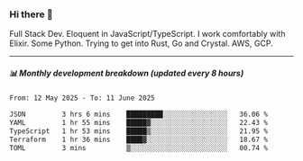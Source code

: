 ### Hi there 👋

Full Stack Dev. Eloquent in JavaScript/TypeScript. I work comfortably with Elixir. Some Python. Trying to get into Rust, Go and Crystal. AWS, GCP.

***

##### 📊 Monthly development breakdown (updated every 8 hours)

<!--START_SECTION:waka-->

```txt
From: 12 May 2025 - To: 11 June 2025

JSON         3 hrs 6 mins    █████████░░░░░░░░░░░░░░░░   36.06 %
YAML         1 hr 55 mins    █████▓░░░░░░░░░░░░░░░░░░░   22.43 %
TypeScript   1 hr 53 mins    █████▒░░░░░░░░░░░░░░░░░░░   21.95 %
Terraform    1 hr 36 mins    ████▓░░░░░░░░░░░░░░░░░░░░   18.67 %
TOML         3 mins          ▒░░░░░░░░░░░░░░░░░░░░░░░░   00.74 %
```

<!--END_SECTION:waka-->
